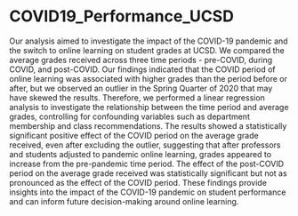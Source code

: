 # COVID19_Performance_UCSD

Our analysis aimed to investigate the impact of the COVID-19 pandemic and the switch to online learning on student grades at UCSD. We
compared the average grades received across three time periods - pre-COVID, during COVID, and post-COVID. Our findings indicated that the
COVID period of online learning was associated with higher grades than the period before or after, but we observed an outlier in the Spring Quarter
of 2020 that may have skewed the results. Therefore, we performed a linear regression analysis to investigate the relationship between the time
period and average grades, controlling for confounding variables such as department membership and class recommendations. The results
showed a statistically significant positive effect of the COVID period on the average grade received, even after excluding the outlier, suggesting
that after professors and students adjusted to pandemic online learning, grades appeared to increase from the pre-pandemic time period. The
effect of the post-COVID period on the average grade received was statistically significant but not as pronounced as the effect of the COVID
period. These findings provide insights into the impact of the COVID-19 pandemic on student performance and can inform future decision-making
around online learning.

